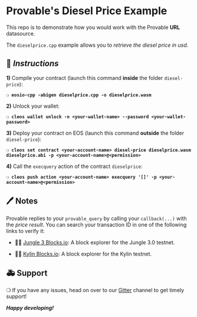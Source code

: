 # Provable's Diesel Price Example

This repo is to demonstrate how you would work with the Provable **URL** datasource.

The `dieselprice.cpp` example allows you to *retrieve the diesel price in usd*.

## :page_with_curl: *Instructions*

**1)** Compile your contract (launch this command **inside** the folder `diesel-price`):

**`❍ eosio-cpp -abigen dieselprice.cpp -o dieselprice.wasm`**

**2)** Unlock your wallet:

**`❍ cleos wallet unlock -n <your-wallet-name> --password <your-wallet-password>`**

**3)** Deploy your contract on EOS (launch this command **outside** the folder `diesel-price`):

**`❍ cleos set contract <your-account-name> diesel-price dieselprice.wasm dieselprice.abi -p <your-account-name>@<permission>`**

**4)** Call the `execquery` action of the contract `dieselprice`:

**`❍ cleos push action <your-account-name> execquery '[]' -p <your-account-name>@<permission>`**

## :pen: Notes

Provable replies to your `provable_query` by calling your `callback(...)` with the *price result*.
You can search your transaction ID in one of the following links to verify it:

* :mag_right::ledger: [Jungle 3 Blocks.io](https://jungle3.bloks.io/): A block explorer for the Jungle 3.0 testnet.

* :mag_right::ledger: [Kylin Blocks.io](https://kylin.bloks.io/): A block explorer for the Kylin testnet.

## :ambulance: Support

❍  If you have any issues, head on over to our [Gitter](https://gitter.im/provable/eos-api) channel to get timely support!

***Happy developing!***
